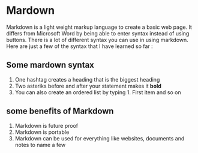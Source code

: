 # Mardown

Markdown is a light weight markup language to create a basic web page. It differs from Microsoft Word by being able
to enter syntax instead of using buttons. There is a lot of different syntax you can use in using markdown. Here are 
just a few of the syntax that I have learned so far :

## Some mardown syntax

1. One hashtag creates a heading that is the biggest heading
2. Two asteriks before and after your statement makes it **bold**
3. You can also create an ordered list by typing 1. First item and so on

## some benefits of Markdown

1. Markdown is future proof
2. Markdown is portable 
3. Markdown can be used for everything like websites, documents and notes to name a few



